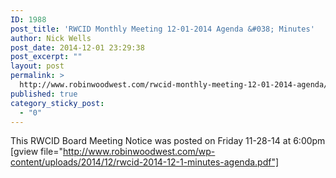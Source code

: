 ```yaml
---
ID: 1988
post_title: 'RWCID Monthly Meeting 12-01-2014 Agenda &#038; Minutes'
author: Nick Wells
post_date: 2014-12-01 23:29:38
post_excerpt: ""
layout: post
permalink: >
  http://www.robinwoodwest.com/rwcid-monthly-meeting-12-01-2014-agenda/
published: true
category_sticky_post:
  - "0"
---
```

This RWCID Board Meeting Notice was posted on Friday 11-28-14 at 6:00pm
[gview file="http://www.robinwoodwest.com/wp-content/uploads/2014/12/rwcid-2014-12-1-minutes-agenda.pdf"]
